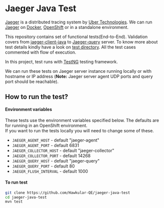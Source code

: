 # Jaeger Java Test
[Jaeger](https://github.com/uber/jaeger) is a distributed tracing system by [Uber Technologies](http://uber.github.io/).
We can run [Jaeger](https://github.com/uber/jaeger) on [Docker](https://www.docker.io), [OpenShift](https://openshift.io/) or in a standalone environment.

This repository contains set of functional tests(End-to-End). Validation covers from [jaeger-client-java](https://github.com/uber/jaeger-client-java) to [Jaeger-query](https://github.com/uber/jaeger) server. To know more about test details kindly have a look on [test directory](/src/test/java/io/jaegertracing/qe/tests/). All the test cases commented with flow of execution.

In this project, test runs with [TestNG](http://testng.org/doc/) testing framework.

We can run these tests on Jaeger server instance running locally or with hostname or IP address (**Note:** Jaeger server agent UDP ports and query port should be reachable).


## How to run the test?
#### Environment variables
These tests use the environment variables specified below.  The defaults are for running in an OpenShift environment.  
If you want to run the tests locally you will need to change some of these.

+ `JAEGER_AGENT_HOST` - default "jaeger-agent"
+ `JAEGER_AGENT_PORT` - default 6831
+ `JAEGER_COLLECTOR_HOST` - default "jaeger-collector"
+ `JAEGER_COLLECTOR_PORT` - default 14268
+ `JAEGER_QUERY_HOST` - default "jaeger-query"
+ `JAEGER_QUERY_PORT` - default 80
+ `JAEGER_FLUSH_INTERVAL` - default 1000

#### To run test
```bash
git clone https://github.com/Hawkular-QE/jaeger-java-test
cd jaeger-java-test
mvn test
```